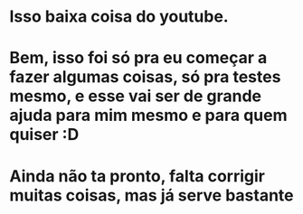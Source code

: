 # Isso baixa coisa do youtube.
# Bem, isso foi só pra eu começar a fazer algumas coisas, só pra testes mesmo, e esse vai ser de grande ajuda para mim mesmo e para quem quiser :D
# Ainda não ta pronto, falta corrigir muitas coisas, mas já serve bastante
